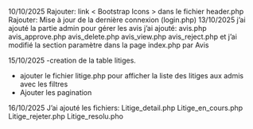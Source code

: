 10/10/2025
Rajouter: link < Bootstrap Icons > dans le fichier header.php
Rajouter: Mise à jour de la dernière connexion (login.php)
13/10/2025
j’ai ajouté la partie admin pour gérer les avis
j’ai ajouté: avis.php
avis_approve.php
avis_delete.php
avis_view.php
avis_reject.php
et j’ai modifié la section paramètre  dans la page index.php par Avis

15/10/2025
-creation de la table litiges.
- ajouter le fichier litige.php pour afficher la liste des litiges aux admis avec les filtres
- Ajouter les pagination

16/10/2025
J’ai ajouté les fichiers:
Litige_detail.php
Litige_en_cours.php
Litige_rejeter.php
Litige_resolu.pho



